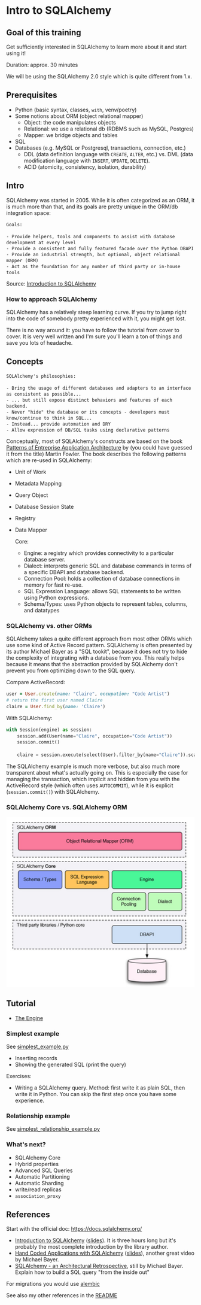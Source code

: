 # Intro to SQLAlchemy

## Goal of this training

Get sufficiently interested in SQLAlchemy to learn more about it and start using it!

Duration: approx. 30 minutes

We will be using the SQLAlchemy 2.0 style which is quite different from 1.x.

## Prerequisites

- Python (basic syntax, classes, `with`, venv/poetry)
- Some notions about ORM (object relational mapper)
  - Object: the code manipulates objects
  - Relational: we use a relational db (RDBMS such as MySQL, Postgres)
  - Mapper: we bridge objects and tables
- SQL
- Databases (e.g. MySQL or Postgresql, transactions, connection, etc.)
    - DDL (data definition language with `CREATE`, `ALTER`, etc.) vs. DML (data modification language with `INSERT`, `UPDATE`, `DELETE`).
  - ACID (atomicity, consistency, isolation, durability)

## Intro

SQLAlchemy was started in 2005. While it is often categorized as an ORM, it is much more than that, and its goals are pretty unique in the ORM/db integration space:

    Goals:

    - Provide helpers, tools and components to assist with database development at every level
    - Provide a consistent and fully featured facade over the Python DBAPI
    - Provide an industrial strength, but optional, object relational mapper (ORM)
    - Act as the foundation for any number of third party or in-house tools

Source: [Introduction to SQLAlchemy](https://speakerdeck.com/zzzeek/introduction-to-sqlalchemy-pycon-2013)

### How to approach SQLAlchemy

SQLAlchemy has a relatively steep learning curve. If you try to jump right into the code of somebody pretty experienced with it, you might get lost.

There is no way around it: you have to follow the tutorial from cover to cover. It is very well written and I'm sure you'll learn a ton of things and save you lots of headache.

## Concepts

    SQLAlchemy's philosophies:

    - Bring the usage of different databases and adapters to an interface as consistent as possible...
    - ... but still expose distinct behaviors and features of each backend.
    - Never "hide" the database or its concepts - developers must know/continue to think in SQL...
    - Instead... provide automation and DRY
    - Allow expression of DB/SQL tasks using declarative patterns

Conceptually, most of SQLAlchemy's constructs are based on the book [Patterns of Entreprise Application Architecture](https://martinfowler.com/books/eaa.html) by (you could have guessed it from the title) Martin Fowler. The book describes the following patterns which are re-used in SQLAlchemy:

- Unit of Work
- Metadata Mapping
- Query Object
- Database Session State
- Registry
- Data Mapper

    Core:

    - Engine: a registry which provides connectivity to a particular database server.
    - Dialect: interprets generic SQL and database commands in terms of a specific DBAPI and database backend.
    - Connection Pool: holds a collection of database connections in memory for fast re-use.
    - SQL Expression Language: allows SQL statements to be written using Python expressions.
    - Schema/Types: uses Python objects to represent tables, columns, and datatypes

### SQLAlchemy vs. other ORMs

SQLAlchemy takes a quite different approach from most other ORMs which use some kind of Active Record pattern. SQLAlchemy is often presented by its author Michael Bayer as a "SQL tookit", because it does not try to hide the complexity of integrating with a database from you. This really helps because it means that the abstraction provided by SQLAlchemy don't prevent you from optimizing down to the SQL query.

Compare ActiveRecord:

```ruby
user = User.create(name: "Claire", occupation: "Code Artist")
# return the first user named Claire
claire = User.find_by(name: 'Claire')
```

With SQLAlchemy:

```python
with Session(engine) as session:
    session.add(User(name="Claire", occupation="Code Artist"))
    session.commit()

    claire = session.execute(select(User).filter_by(name="Claire")).scalars().first()
```

The SQLAlchemy example is much more verbose, but also much more transparent about what's actually going on. This is especially the case for managing the transaction, which implicit and hidden from you with the ActiveRecord style (which often uses `AUTOCOMMIT`), while it is explicit (`session.commit()`) with SQLAlchemy.

### SQLAlchemy Core vs. SQLAlchemy ORM

![](./img/sqla_arch_small.png)

## Tutorial

- [The Engine](https://docs.sqlalchemy.org/en/14/tutorial/engine.html#tutorial-engine)

### Simplest example

See [simplest_example.py](./simplest_example.py)

- Inserting records
- Showing the generated SQL (print the query)

Exercises:

- Writing a SQLAlchemy query. Method: first write it as plain SQL, then write it in Python. You can skip the first step once you have some experience.

### Relationship example

See [simplest_relationship_example.py](./simplest_relationship_example.py)

### What's next?

- SQLAlchemy Core
- Hybrid properties
- Advanced SQL Queries
- Automatic Partitioning
- Automatic Sharding
- write/read replicas
- `association_proxy`

## References

Start with the official doc: https://docs.sqlalchemy.org/

- [Introduction to SQLAlchemy](https://pyvideo.org/pygotham-2014/intro-to-sqlalchemy.html) ([slides](https://speakerdeck.com/zzzeek/introduction-to-sqlalchemy-pycon-2013?slide=6)). It is three hours long but it's probably the most complete introduction by the library author.
- [Hand Coded Applications with SQLAlchemy](https://pyvideo.org/pycon-us-2012/hand-coded-applications-with-sqlalchemy.html) ([slides](https://speakerdeck.com/zzzeek/hand-coded-applications-with-sqlalchemy?slide=24)), another great video by Michael Bayer.
- [SQLAlchemy - an Architectural Retrospective](https://speakerdeck.com/zzzeek/sqlalchemy-an-architectural-retrospective), still by Michael Bayer. Explain how to build a SQL query "from the inside out"

For migrations you would use [alembic](https://alembic.sqlalchemy.org/en/latest/)

See also my other references in the [README](../README.md)
